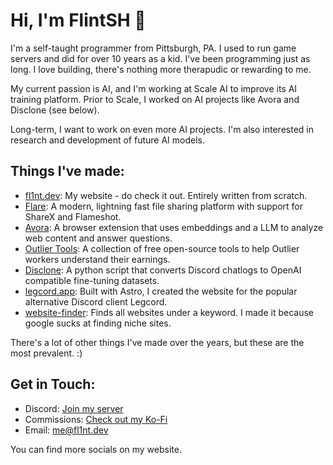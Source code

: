 # Hi, I'm FlintSH 👋

I'm a self-taught programmer from Pittsburgh, PA. I used to run game servers and did for over 10 years as a kid. I've been programming just as long. I love building, there's nothing more therapudic or rewarding to me.

My current passion is AI, and I'm working at Scale AI to improve its AI training platform. Prior to Scale, I worked on AI projects like Avora and Disclone (see below).

Long-term, I want to work on even more AI projects. I'm also interested in research and development of future AI models.

## Things I've made:

- [fl1nt.dev](https://fl1nt.dev): My website - do check it out. Entirely written from scratch.
- [Flare](https://github.com/FlintSH/Flare): A modern, lightning fast file sharing platform with support for ShareX and Flameshot.
- [Avora](https://avora.one): A browser extension that uses embeddings and a LLM to analyze web content and answer questions.
- [Outlier Tools](https://outlier.tools): A collection of free open-source tools to help Outlier workers understand their earnings.
- [Disclone](https://github.com/FlintSH/Disclone): A python script that converts Discord chatlogs to OpenAI compatible fine-tuning datasets.
- [legcord.app](https://legcord.app): Built with Astro, I created the website for the popular alternative Discord client Legcord.
- [website-finder](https://github.com/FlintSH/website-finder): Finds all websites under a keyword. I made it because google sucks at finding niche sites.

There's a lot of other things I've made over the years, but these are the most prevalent. :)

## Get in Touch:

- Discord: [Join my server](https://discord.gg/QaQ74W6Rm3)
- Commissions: [Check out my Ko-Fi](https://ko-fi.com/flintsh/commissions)
- Email: [me@fl1nt.dev](mailto:me@fl1nt.dev)

You can find more socials on my website.
